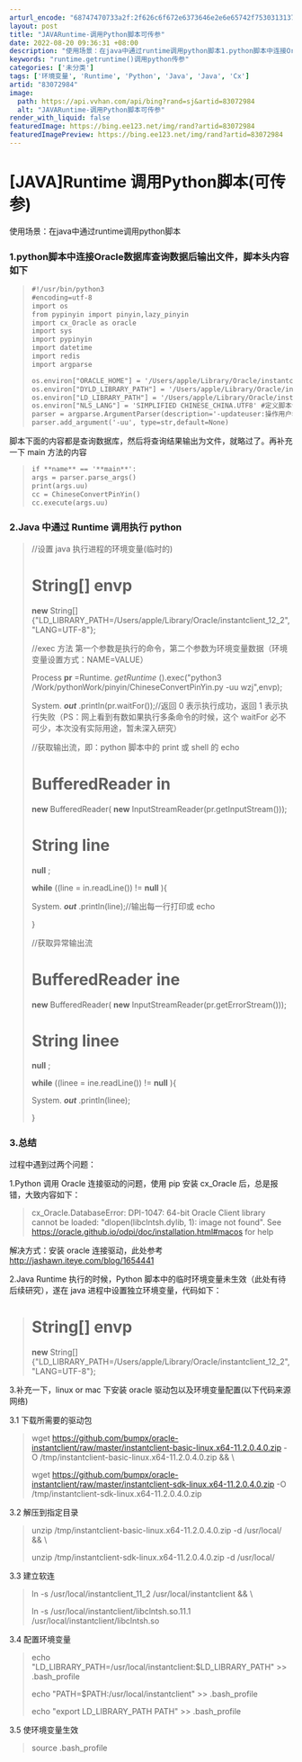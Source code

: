 ```yaml
---
arturl_encode: "68747470733a2f:2f626c6f672e6373646e2e6e65742f75303131373731303137:2f61727469636c652f64657461696c732f3833303732393834"
layout: post
title: "JAVARuntime-调用Python脚本可传参"
date: 2022-08-20 09:36:31 +08:00
description: "使用场景：在java中通过runtime调用python脚本1.python脚本中连接Oracle数"
keywords: "runtime.getruntime()调用python传参"
categories: ['未分类']
tags: ['环境变量', 'Runtime', 'Python', 'Java', 'Java', 'Cx']
artid: "83072984"
image:
  path: https://api.vvhan.com/api/bing?rand=sj&artid=83072984
  alt: "JAVARuntime-调用Python脚本可传参"
render_with_liquid: false
featuredImage: https://bing.ee123.net/img/rand?artid=83072984
featuredImagePreview: https://bing.ee123.net/img/rand?artid=83072984
---
```


# [JAVA]Runtime 调用Python脚本(可传参)

使用场景：在java中通过runtime调用python脚本

### 1.python脚本中连接Oracle数据库查询数据后输出文件，脚本头内容如下

> ```html
> #!/usr/bin/python3
> #encoding=utf-8
> import os
> from pypinyin import pinyin,lazy_pinyin
> import cx_Oracle as oracle
> import sys
> import pypinyin
> import datetime
> import redis
> import argparse
>
> os.environ["ORACLE_HOME"] = '/Users/apple/Library/Oracle/instantclient_12_2'
> os.environ["DYLD_LIBRARY_PATH"] = '/Users/apple/Library/Oracle/instantclient_12_2'
> os.environ["LD_LIBRARY_PATH"] = '/Users/apple/Library/Oracle/instantclient_12_2'
> os.environ["NLS_LANG"] = 'SIMPLIFIED CHINESE_CHINA.UTF8' #定义脚本说明文案
> parser = argparse.ArgumentParser(description='-updateuser:操作用户名') #定义脚本入参
> parser.add_argument('-uu', type=str,default=None)
> ```

脚本下面的内容都是查询数据库，然后将查询结果输出为文件，就略过了。再补充一下 main 方法的内容

> ```html
> if **name** == '**main**':
> args = parser.parse_args()
> print(args.uu)
> cc = ChineseConvertPinYin()
> cc.execute(args.uu)
> ```

### 2.Java 中通过 Runtime 调用执行 python

> //设置 java 执行进程的环境变量(临时的)
>
> String[]
> **envp**
> =
> **new**
> String[]{"LD\_LIBRARY\_PATH=/Users/apple/Library/Oracle/instantclient\_12\_2","LANG=UTF-8"};
>
> //exec 方法 第一个参数是执行的命令，第二个参数为环境变量数据（环境变量设置方式：NAME=VALUE）
>
> Process
> **pr**
> =Runtime.
> *getRuntime*
> ().exec("python3 /Work/pythonWork/pinyin/ChineseConvertPinYin.py -uu wzj",envp);
>
> System.
> ***out***
> .println(pr.waitFor());//返回 0 表示执行成功，返回 1 表示执行失败（PS：网上看到有数如果执行多条命令的时候，这个 waitFor 必不可少，本次没有实际用途，暂未深入研究）
>
> //获取输出流，即：python 脚本中的 print 或 shell 的 echo
>
> BufferedReader
> **in**
> =
> **new**
> BufferedReader(
> **new**
> InputStreamReader(pr.getInputStream()));
>
> String
> **line**
> =
> **null**
> ;
>
> **while**
> ((line = in.readLine()) !=
> **null**
> ){
>
> System.
> ***out***
> .println(line);//输出每一行打印或 echo
>
> }
>
> //获取异常输出流
>
> BufferedReader
> **ine**
> =
> **new**
> BufferedReader(
> **new**
> InputStreamReader(pr.getErrorStream()));
>
> String
> **linee**
> =
> **null**
> ;
>
> **while**
> ((linee = ine.readLine()) !=
> **null**
> ){
>
> System.
> ***out***
> .println(linee);
>
> }

### 3.总结

过程中遇到过两个问题：

1.Python 调用 Oracle 连接驱动的问题，使用 pip 安装 cx\_Oracle 后，总是报错，大致内容如下：

> cx\_Oracle.DatabaseError: DPI-1047: 64-bit Oracle Client library cannot be loaded: "dlopen(libclntsh.dylib, 1): image not found". See https://oracle.github.io/odpi/doc/installation.html#macos for help

解决方式：安装 oracle 连接驱动，此处参考
<http://jashawn.iteye.com/blog/1654441>

2.Java Runtime 执行的时候，Python 脚本中的临时环境变量未生效（此处有待后续研究），遂在 java 进程中设置独立环境变量，代码如下：

> String[]
> **envp**
> =
> **new**
> String[]{"LD\_LIBRARY\_PATH=/Users/apple/Library/Oracle/instantclient\_12\_2","LANG=UTF-8"};

3.补充一下，linux or mac 下安装 oracle 驱动包以及环境变量配置(以下代码来源网络)

3.1 下载所需要的驱动包

> wget https://github.com/bumpx/oracle-instantclient/raw/master/instantclient-basic-linux.x64-11.2.0.4.0.zip -O /tmp/instantclient-basic-linux.x64-11.2.0.4.0.zip && \
>
> wget https://github.com/bumpx/oracle-instantclient/raw/master/instantclient-sdk-linux.x64-11.2.0.4.0.zip -O /tmp/instantclient-sdk-linux.x64-11.2.0.4.0.zip

3.2 解压到指定目录

> unzip /tmp/instantclient-basic-linux.x64-11.2.0.4.0.zip -d /usr/local/ && \
>
> unzip /tmp/instantclient-sdk-linux.x64-11.2.0.4.0.zip -d /usr/local/

3.3 建立软连

> ln -s /usr/local/instantclient\_11\_2 /usr/local/instantclient && \
>
> ln -s /usr/local/instantclient/libclntsh.so.11.1 /usr/local/instantclient/libclntsh.so

3.4 配置环境变量

> echo "LD\_LIBRARY\_PATH=/usr/local/instantclient:$LD\_LIBRARY\_PATH" >> .bash\_profile
>
> echo "PATH=$PATH:/usr/local/instantclient" >> .bash\_profile
>
> echo "export LD\_LIBRARY\_PATH PATH" >> .bash\_profile

3.5 使环境变量生效

> source .bash\_profile